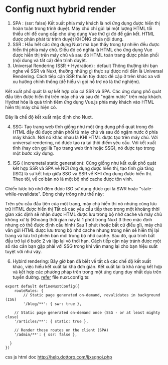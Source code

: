 # Config nuxt hybrid render

1. SPA : (ssr: false) Kết xuất phía máy khách là nơi ứng dụng được hiển thị hoàn toàn trong trình duyệt. Máy chủ chỉ gửi lại một lượng HTML tối thiểu chỉ để cung cấp cho ứng dụng Vue thứ gì đó để gắn kết. HTML được phân phát từ trình duyệt KHÔNG chứa nội dung.
2. SSR : Hầu hết các ứng dụng Nuxt mà bạn thấy trong tự nhiên đều được hiển thị phía máy chủ. Điều đó có nghĩa là HTML cho ứng dụng Vue được hiển thị trên máy chủ và sau đó HTML toàn trang được phân phối (nội dung và tất cả) đến trình duyệt.
3. Universal Rendering (SSR + Hydration) : default Thông thường khi bạn nghe về SSR và Nuxt, thường những gì thực sự được nói đến là Universal Rendering. Cách tiếp cận SSR thuần túy được đề cập ở trên khác xa với xu hướng chính thống (dễ hiểu vì gói hỗ trợ nó là thử nghiệm).

Kết xuất phổ quát là sự kết hợp của cả SSR và SPA. Các ứng dụng phổ quát đầu tiên được hiển thị trên máy chủ và sau đó "ngậm nước" trên máy khách. Hydrat hóa là quá trình tiêm ứng dụng Vue.js phía máy khách vào HTML hiển thị máy chủ hiện có.

Đây là chế độ kết xuất mặc định cho Nuxt.

4. SSG: Tạo trang web tĩnh giống như một ứng dụng phổ quát trong đó HTML đầy đủ được phân phối từ máy chủ và sau đó ngậm nước ở phía máy khách. Nơi nó khác nhau là KHI HTML được tạo trên máy chủ. Với universal rendering, nó được tạo ra tại thời điểm yêu cầu. Với kết xuất tĩnh (hay còn gọi là Tạo trang web tĩnh hoặc SSG), nó được tạo trong một bước xây dựng.

5. ISG ( incremetal static generation): Cũng giống như kết xuất phổ quát kết hợp SSR và SPA về NƠI ứng dụng được hiển thị, tạo tĩnh gia tăng (ISG) là sự kết hợp giữa SSG và SSR về KHI ứng dụng được hiển thị. Theo tôi, về cơ bản nó là một bộ nhớ cache được tôn vinh.

Chiến lược bộ nhớ đệm được ISG sử dụng được gọi là SWR hoặc "stale-while-revalidate". Dòng chảy trông như thế này:

Trên yêu cầu đầu tiên của một trang, máy chủ hiển thị nó nhưng cũng lưu trữ HTML được hiển thị
Tất cả các yêu cầu tiếp theo trong một khoảng thời gian xác định sẽ nhận được HTML được lưu trong bộ nhớ cache và máy chủ không xử lý (Khoảng thời gian này là 1 phút trong Nuxt 3 theo mặc định nhưng có thể được định cấu hình)
Sau 1 phút (hoặc bất cứ điều gì), máy chủ vẫn gửi HTML được lưu trong bộ nhớ cache nhưng trong nền sẽ hiển thị lại trang và lưu trữ phiên bản mới trong bộ nhớ cache.
Sau đó, quá trình bắt đầu trở lại ở bước 2 và lặp lại vô thời hạn.
Cách tiếp cận này tránh được một số rào cản bạn gặp phải với SSG trong khi vẫn mang lại cho bạn hiệu suất tuyệt vời như vậy.

6. Hybird rendering: Bây giờ bạn đã biết về tất cả các chế độ kết xuất khác, việc hiểu kết xuất lai khá đơn giản. Kết xuất lai là khả năng kết hợp và kết hợp các phương pháp trên trong một ứng dụng duy nhất dựa trên tuyến đường. [refer](https://nuxt.com/docs/guide/concepts/rendering#hybrid-rendering) file nuxt.config.ts:

```
export default defineNuxtConfig({
    routeRules: {
        // Static page generated on-demand, revalidates in background (ISG)
        '/blog/**': { swr: true },

    // Static page generated on-demand once (SSG - or at least mighty close)
    '/articles/**': { static: true },

    // Render these routes on the client (SPA)
    '/admin/**': { ssr: false },

  }
})
```

css js html doc
http://help.dottoro.com/ljxsqnoi.php
